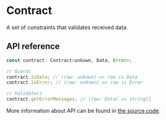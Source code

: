 # Сontract

A set of constraints that validates received data.

## API reference

```ts
const contract: Contract<unkown, Data, Error>;

// Guards
contract.isData; // (raw: unkown) => raw is Data
contract.isError; // (raw: unkown) => raw is Error

// Validators
contract.getErrorMessages; // (raw: Data) => string[]
```

More information about API can be found in [the source code](../../../packages/core/src/contract/type.ts).
